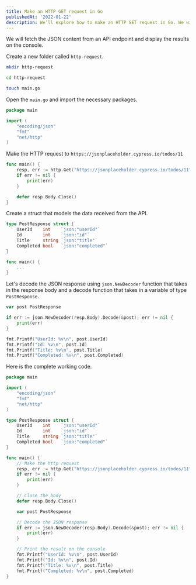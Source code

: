 ```yaml
---
title: Make an HTTP GET request in Go
publishedAt: '2022-01-22'
description: We’ll explore how to make an HTTP GET request in Go. We will fetch the JSON content from an API endpoint and display the results on the console.
---
```


We will fetch the JSON content from an API endpoint and display the results on the console.

Create a new folder called `http-request`.

```bash
mkdir http-request

cd http-request

touch main.go
```

Open the `main.go` and import the necessary packages.

```go
package main

import (
	"encoding/json"
	"fmt"
	"net/http"
)
```

Make the HTTP request to `https://jsonplaceholder.cypress.io/todos/11`

```go
func main() {
	resp, err := http.Get("https://jsonplaceholder.cypress.io/todos/11")
	if err != nil {
		print(err)
	}

	defer resp.Body.Close()
}
```

Create a struct that models the data received from the API.

```go
type PostResponse struct {
	UserId    int    `json:"userId"`
	Id        int    `json:"id"`
	Title     string `json:"title"`
	Completed bool   `json:"completed"`
}

func main() {
    ...
}
```

Let's decode the JSON response using `json.NewDecoder` function that takes in the response body and a decode function that takes in a variable of type `PostResponse`.

```go
var post PostResponse

if err := json.NewDecoder(resp.Body).Decode(&post); err != nil {
	print(err)
}

fmt.Printf("UserId: %v\n", post.UserId)
fmt.Printf("Id: %v\n", post.Id)
fmt.Printf("Title: %v\n", post.Title)
fmt.Printf("Completed: %v\n", post.Completed)
```

Here is the complete working code.

```go
package main

import (
	"encoding/json"
	"fmt"
	"net/http"
)

type PostResponse struct {
	UserId    int    `json:"userId"`
	Id        int    `json:"id"`
	Title     string `json:"title"`
	Completed bool   `json:"completed"`
}

func main() {
    // Make the http request
	resp, err := http.Get("https://jsonplaceholder.cypress.io/todos/11")
	if err != nil {
		print(err)
	}

    // Close the body
	defer resp.Body.Close()

	var post PostResponse

    // Decode the JSON response
	if err := json.NewDecoder(resp.Body).Decode(&post); err != nil {
		print(err)
	}

    // Print the result on the console
	fmt.Printf("UserId: %v\n", post.UserId)
	fmt.Printf("Id: %v\n", post.Id)
	fmt.Printf("Title: %v\n", post.Title)
	fmt.Printf("Completed: %v\n", post.Completed)
}
```
